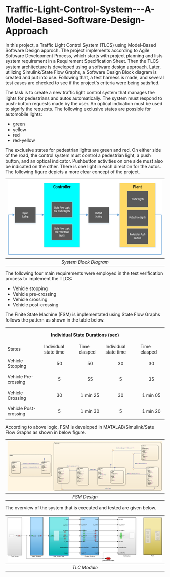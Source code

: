 # Traffic-Light-Control-System---A-Model-Based-Software-Design-Approach
In this project, a Traffic Light Control System (TLCS) using Model-Based Software Design approch. The project implements according to Agile Software Development Process, which starts with project planning and lists system requirement in a Requirement Specification Sheet. Then the TLCS system architecture is developed using a software design approach. Later, utilizing Simulink/State Flow Graphs, a Software Design Block diagram is created and put into use. Following that, a test harness is made, and several test cases are checked to see if the project's criteria were being satisfied.

The task is to create a new traffic light control system that manages the lights for pedestrians and autos automatically. The system must respond to push-button requests made by the user. An optical indication must be used to signify the requests. The following exclusive states are possible for automobile lights:

- green
- yellow
- red
- red-yellow

The exclusive states for pedestrian lights are green and red. On either side of the road, the control system must control a pedestrian light, a push button, and an optical indicator. Pushbutton activities on one side must also be indicated on the other. There is one light in each direction for the autos. The following figure depicts a more clear concept of the project.

 | <img src="./Images/System Block Diagram.PNG"> |
 |:--:| 
 | *System Block Diagram* |
 
 The following four main requirements were employed in the test verification process to implement the TLCS:
 
- Vehicle stopping
- Vehicle pre-crossing
- Vehicle crossing
- Vehicle post-crossing

The Finite State Machine (FSM) is implementated using State Flow Graphs follows the pattern as shown in the table below.

<table>
  
  <tr>
    <td colspan="5"><p align="center"><strong>Individual State Durations (sec) </strong></p> </td>
  </tr>
 
  <!--- <tr> (Comments)
  []: # <td rowspan="1"><b> States </b></td>
  []: # <td colspan="2"><b> Push button pressed</b> </td>
  []: # <td colspan="2"><b> Push button not pressed </b></td>
  []: # </tr> -->
 
  
  <tr>
    <td>States</td>
    <td>Individual state time</td>
    <td>Time elasped</td>
    <td>Individual state time</td>
    <td>Time elasped</td>
  </tr>
  
  
   <tr>
    <td>Vehicle Stopping</td>
    <td><p align="center">50</p></td>
    <td><p align="center">50</p></td>
    <td><p align="center">30</p></td>
    <td><p align="center">30</p></td>
  </tr>
     <tr>
    <td>Vehicle Pre-crossing</td>
    <td><p align="center">5</p></td>
    <td><p align="center">55</p></td>
    <td><p align="center">5</p></td>
    <td><p align="center">35</p></td>
  </tr>
     <tr>
    <td>Vehicle Crossing</td>
    <td><p align="center">30</p></td>
    <td><p align="center">1 min 25</p></td>
    <td><p align="center">30</p></td>
    <td><p align="center">1 min 05</p></td>
  </tr>
     <tr>
    <td>Vehicle Post-crossing</td>
    <td><p align="center">5</p></td>
    <td><p align="center">1 min 30</p></td>
    <td><p align="center">5</p></td>
    <td><p align="center">1 min 20</p></td>
  </tr>
</table>

According to above logic, FSM is developed in MATALAB/Simulink/Sate Flow Graphs as shown in below figure.

| <img src="./Images/FSM Design.PNG"> |
|:--:| 
| *FSM Design* |

The overview of the system that is executed and tested are given below.

| <img src="./Images/TLC Module.PNG"> |
|:--:| 
| *TLC Module* |
